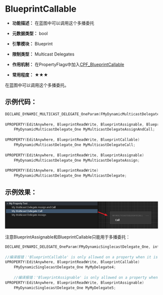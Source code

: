 # BlueprintCallable

- **功能描述：** 在蓝图中可以调用这个多播委托

- **元数据类型：** bool
- **引擎模块：** Blueprint
- **限制类型：** Multicast Delegates
- **作用机制：** 在PropertyFlags中加入[CPF_BlueprintCallable](../../../../Flags/EPropertyFlags/CPF_BlueprintCallable.md)
- **常用程度：** ★★★

在蓝图中可以调用这个多播委托。

## 示例代码：

```cpp
DECLARE_DYNAMIC_MULTICAST_DELEGATE_OneParam(FMyDynamicMulticastDelegate_One, int32, Value);

UPROPERTY(EditAnywhere, BlueprintReadWrite, BlueprintAssignable, BlueprintCallable)
	FMyDynamicMulticastDelegate_One MyMulticastDelegateAssignAndCall;

UPROPERTY(EditAnywhere, BlueprintReadWrite, BlueprintCallable)
	FMyDynamicMulticastDelegate_One MyMulticastDelegateCall;

UPROPERTY(EditAnywhere, BlueprintReadWrite, BlueprintAssignable)
	FMyDynamicMulticastDelegate_One MyMulticastDelegateAssign;

UPROPERTY(EditAnywhere, BlueprintReadWrite)
	FMyDynamicMulticastDelegate_One MyMulticastDelegate;
```

## 示例效果：

![Untitled](Untitled.png)

注意BlueprintAssignable和BlueprintCallable只能用于多播委托：

```cpp
DECLARE_DYNAMIC_DELEGATE_OneParam(FMyDynamicSinglecastDelegate_One, int32, Value);

//编译报错：'BlueprintCallable' is only allowed on a property when it is a multicast delegate
UPROPERTY(EditAnywhere, BlueprintReadWrite, BlueprintCallable)
	FMyDynamicSinglecastDelegate_One MyMyDelegate4;

	//编译报错：'BlueprintAssignable' is only allowed on a property when it is a multicast delegate
UPROPERTY(EditAnywhere, BlueprintReadWrite, BlueprintAssignable)
	FMyDynamicSinglecastDelegate_One MyMyDelegate5;
```